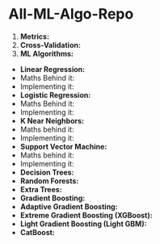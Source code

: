 # All-ML-Algo-Repo
1. **Metrics:**
2. **Cross-Validation:**
3. **ML Algorithms:**
 - **Linear Regression:**
  - Maths Behind it:
  - Implementing it:
 - **Logistic Regression:**
  - Maths Behind it:
  - Implementing it:
 - **K Near Neighbors:**
  - Maths behind it:
  - Implementing it:
 - **Support Vector Machine:**
  - Maths behind it:
  - Implementing it:
 - **Decision Trees:**
 - **Random Forests:**
 - **Extra Trees:**
 - **Gradient Boosting:**
 - **Adaptive Gradient Boosting:**
 - **Extreme Gradient Boosting (XGBoost):**
 - **Light Gradient Boosting (Light GBM):**
 - **CatBoost:**
